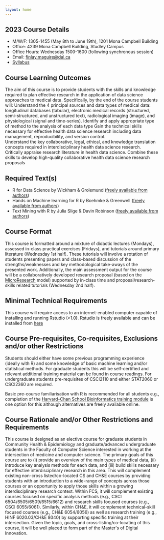 ```yaml
---
layout: home
---
```


## 2023 Course Details 

- M/W/F: 1305-1455 (May 8th to June 19th), 1201 Mona Campbell Building
- Office: 4239 Mona Campbell Building, Studley Campus
- Office Hours: Wednesday 1500-1600 (following synchronous session)
- Email: finlay.maguire@dal.ca
- [Syllabus](/static_files/2023_syllabus.pdf)

## Course Learning Outcomes
The aim of this course is to provide students with the skills and knowledge required to plan effective research in the application of data science approaches to medical data. Specifically, by the end of the course students will:
Understand the 4 principal sources and data types of medical data: longitudinal databases (tabular), electronic medical records (structured, semi-structured, and unstructured text), radiological imaging (image), and physiological (signal and time-series).
Identify and apply appropriate type of method to the analysis of each data type
Gain the technical skills necessary for effective health data science research including data management, reproducibility, and version control.  
Understand the key collaborative, legal, ethical, and knowledge translation concepts required in interdisciplinary health data science research. 
Critically appraise research literature in health data science.
Combine these skills to develop high-quality collaborative health data science research proposals

## Required Text(s) 
- R for Data Science by Wickham & Grolemund ([freely available from authors](https://r4ds.had.co.nz/))
- Hands on Machine learning for R by Boehmke & Greenwell ([freely available from authors](https://bradleyboehmke.github.io/HOML/))
- Text Mining with R by Julia Slige & Davin Robinson ([freely available from authors](https://www.tidytextmining.com/)) 

## Course Format
This course is formatted around a mixture of didactic lectures (Mondays), assessed in-class practical exercises (Fridays), and tutorials around primary literature (Wednesday 1st half). These tutorials will involve a rotation of students presenting papers and class-based discussion of the strengths/weaknesses and key methodological take-aways of the presented work.  Additionally, the main assessment output for the course will be a collaboratively developed research proposal (based on the [MicroResearch](http://www.microresearch.ca/) model) supported by in-class time and proposal/research-skills related tutorials (Wednesday 2nd half).

## Minimal Technical Requirements
This course will require access to an internet-enabled computer capable of installing and running Rstudio (>1.0).
Rstudio is freely available and can be installed from [here](https://www.rstudio.com/products/rstudio/)

## Course Pre-requisites, Co-requisites, Exclusions and/or other Restrictions
Students should either have some previous programming experience (ideally with R) and some knowledge of basic machine learning and/or statistical methods.  For graduate students this will be self-certified and relevant additional training material can be found in course readings.  For undergraduate students pre-requisites of CSCI2110 and either STAT2060 or CSCI2360 are required. 

Basic pre-course familiarisation with R is recommended for all students e.g., completion of the [Harvard-Chan School Bioinformatics training module](https://hbctraining.github.io/Training-modules/IntroR/) is one option for this although alternatives are freely available online.

## Course Rationale and/or Other Restrictions and Requirements
This course is designed as an elective course for graduate students in Community Health & Epidemiology and graduate/advanced undergraduate students in the Faculty of Computer Science interested in working at the intersection of medicine and computer science. The primary goals of this course are to (i) provide an overview of the main types of medical data, (ii) introduce key analysis methods for each data, and (iii) build skills necessary for effective interdisciplinary research in this area. This will complement existing non-cross listed/co-located CS and CH&E courses by providing students with an introduction to a wide-range of concepts across those courses or an opportunity to apply those skills within a growing interdisciplinary research context. Within FCS, it will complement existing courses focused on specific analysis methods (e.g., CSCI 6504/6505/6509/6515/6612) and research skills focused courses (e.g., CSCI 6055/6061). Similarly, within CH&E, it will complement technical-skill focused courses (e.g., CH&E 6054/6056) as well as research training (e.g., HINF 6020.03/CH&E 8040) by supporting specific training at their intersection. Given the topic, goals, and cross-listing/co-locating of this course, it will be well placed to form part of the Master's of Digital Innovation.
